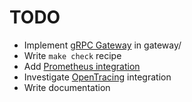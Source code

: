 # TODO

* Implement [gRPC Gateway](https://github.com/grpc-ecosystem/grpc-gateway) in gateway/
* Write `make check` recipe
* Add [Prometheus integration](https://github.com/prometheus/client_java)
* Investigate [OpenTracing](https://github.com/opentracing/opentracing-java) integration
* Write documentation
